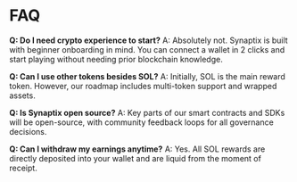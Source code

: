 # FAQ

**Q: Do I need crypto experience to start?**
A: Absolutely not. Synaptix is built with beginner onboarding in mind. You can connect a wallet in 2 clicks and start playing without needing prior blockchain knowledge.

**Q: Can I use other tokens besides SOL?**
A: Initially, SOL is the main reward token. However, our roadmap includes multi-token support and wrapped assets.

**Q: Is Synaptix open source?**
A: Key parts of our smart contracts and SDKs will be open-source, with community feedback loops for all governance decisions.

**Q: Can I withdraw my earnings anytime?**
A: Yes. All SOL rewards are directly deposited into your wallet and are liquid from the moment of receipt.